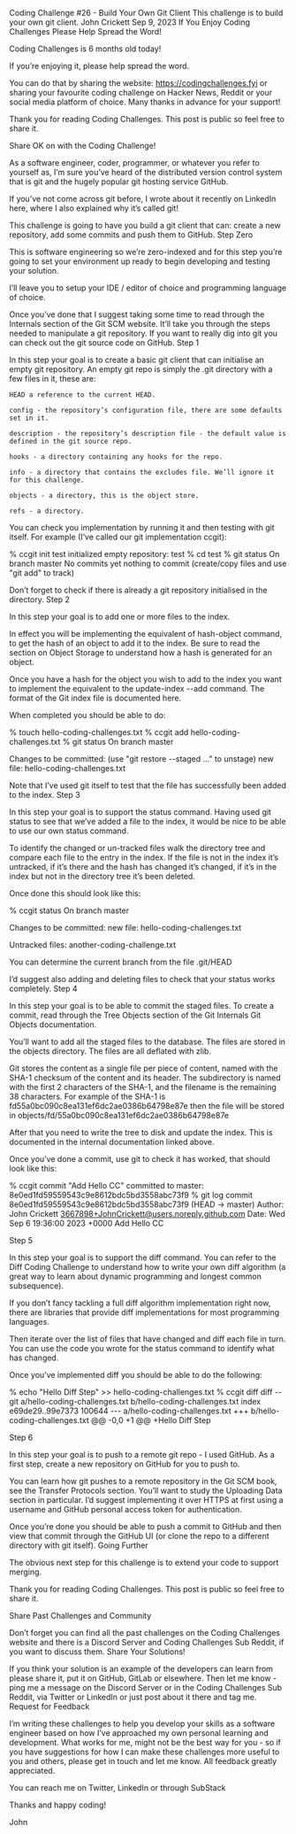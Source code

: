 Coding Challenge #26 - Build Your Own Git Client
This challenge is to build your own git client.
John Crickett
Sep 9, 2023
If You Enjoy Coding Challenges Please Help Spread the Word!

Coding Challenges is 6 months old today!

If you’re enjoying it, please help spread the word.

You can do that by sharing the website: https://codingchallenges.fyi or sharing your favourite coding challenge on Hacker News, Reddit or your social media platform of choice. Many thanks in advance for your support!

Thank you for reading Coding Challenges. This post is public so feel free to share it.

Share
OK on with the Coding Challenge!

As a software engineer, coder, programmer, or whatever you refer to yourself as, I’m sure you’ve heard of the distributed version control system that is git and the hugely popular git hosting service GitHub.

If you’ve not come across git before, I wrote about it recently on LinkedIn here, where I also explained why it’s called git!

This challenge is going to have you build a git client that can: create a new repository, add some commits and push them to GitHub.
Step Zero

This is software engineering so we’re zero-indexed and for this step you’re going to set your environment up ready to begin developing and testing your solution.

I’ll leave you to setup your IDE / editor of choice and programming language of choice.

Once you’ve done that I suggest taking some time to read through the Internals section of the Git SCM website. It’ll take you through the steps needed to manipulate a git repository. If you want to really dig into git you can check out the git source code on GitHub.
Step 1

In this step your goal is to create a basic git client that can initialise an empty git repository. An empty git repo is simply the .git directory with a few files in it, these are:

    HEAD a reference to the current HEAD.

    config - the repository’s configuration file, there are some defaults set in it.

    description - the repository’s description file - the default value is defined in the git source repo.

    hooks - a directory containing any hooks for the repo.

    info - a directory that contains the excludes file. We’ll ignore it for this challenge.

    objects - a directory, this is the object store.

    refs - a directory.

You can check you implementation by running it and then testing with git itself. For example (I’ve called our git implementation ccgit):

% ccgit init test
initialized empty repository: test
% cd test
% git status
On branch master No commits yet nothing to commit (create/copy files and use "git add" to track)

Don’t forget to check if there is already a git repository initialised in the directory.
Step 2

In this step your goal is to add one or more files to the index.

In effect you will be implementing the equivalent of hash-object command, to get the hash of an object to add it to the index. Be sure to read the section on Object Storage to understand how a hash is generated for an object.

Once you have a hash for the object you wish to add to the index you want to implement the equivalent to the update-index --add command. The format of the Git index file is documented here.

When completed you should be able to do:

% touch hello-coding-challenges.txt
% ccgit add hello-coding-challenges.txt
% git status
On branch master

Changes to be committed:
(use "git restore --staged <file>..." to unstage)
	new file:   hello-coding-challenges.txt

Note that I’ve used git itself to test that the file has successfully been added to the index.
Step 3

In this step your goal is to support the status command. Having used git status to see that we’ve added a file to the index, it would be nice to be able to use our own status command.

To identify the changed or un-tracked files walk the directory tree and compare each file to the entry in the index. If the file is not in the index it’s untracked, if it’s there and the hash has changed it’s changed, if it’s in the index but not in the directory tree it’s been deleted.

Once done this should look like this:

% ccgit status
On branch master

Changes to be committed:
	new file:   hello-coding-challenges.txt

Untracked files:
	another-coding-challenge.txt

You can determine the current branch from the file .git/HEAD

I’d suggest also adding and deleting files to check that your status works completely.
Step 4

In this step your goal is to be able to commit the staged files. To create a commit, read through the Tree Objects section of the Git Internals Git Objects documentation.

You’ll want to add all the staged files to the database. The files are stored in the objects directory. The files are all deflated with zlib.

Git stores the content as a single file per piece of content, named with the SHA-1 checksum of the content and its header. The subdirectory is named with the first 2 characters of the SHA-1, and the filename is the remaining 38 characters. For example of the SHA-1 is fd55a0bc090c8ea131ef6dc2ae0386b64798e87e then the file will be stored in objects/fd/55a0bc090c8ea131ef6dc2ae0386b64798e87e

After that you need to write the tree to disk and update the index. This is documented in the internal documentation linked above.

Once you’ve done a commit, use git to check it has worked, that should look like this:

% ccgit commit "Add Hello CC"
committed to master: 8e0ed1fd59559543c9e8612bdc5bd3558abc73f9
% git log
commit 8e0ed1fd59559543c9e8612bdc5bd3558abc73f9 (HEAD -> master)
Author: John Crickett [3667898+JohnCrickett@users.noreply.github.com](<mailto:3667898+JohnCrickett@users.noreply.github.com>)
Date:   Wed Sep 6 19:36:00 2023 +0000 
	Add Hello CC

Step 5

In this step your goal is to support the diff command. You can refer to the Diff Coding Challenge to understand how to write your own diff algorithm (a great way to learn about dynamic programming and longest common subsequence).

If you don’t fancy tackling a full diff algorithm implementation right now, there are libraries that provide diff implementations for most programming languages.

Then iterate over the list of files that have changed and diff each file in turn. You can use the code you wrote for the status command to identify what has changed.

Once you’ve implemented diff you should be able to do the following:

% echo "Hello Diff Step" >> hello-coding-challenges.txt
% ccgit diff
diff --git a/hello-coding-challenges.txt b/hello-coding-challenges.txt
index e69de29..99e7373 100644
--- a/hello-coding-challenges.txt
+++ b/hello-coding-challenges.txt
@@ -0,0 +1 @@
+Hello Diff Step

Step 6

In this step your goal is to push to a remote git repo - I used GitHub. As a first step, create a new repository on GitHub for you to push to.

You can learn how git pushes to a remote repository in the Git SCM book, see the Transfer Protocols section. You’ll want to study the Uploading Data section in particular. I’d suggest implementing it over HTTPS at first using a username and GitHub personal access token for authentication.

Once you’re done you should be able to push a commit to GitHub and then view that commit through the GitHub UI (or clone the repo to a different directory with git itself).
Going Further

The obvious next step for this challenge is to extend your code to support merging.

Thank you for reading Coding Challenges. This post is public so feel free to share it.

Share
Past Challenges and Community

Don’t forget you can find all the past challenges on the Coding Challenges website and there is a Discord Server and Coding Challenges Sub Reddit, if you want to discuss them.
Share Your Solutions!

If you think your solution is an example of the developers can learn from please share it, put it on GitHub, GitLab or elsewhere. Then let me know - ping me a message on the Discord Server or in the Coding Challenges Sub Reddit, via Twitter or LinkedIn or just post about it there and tag me.
Request for Feedback

I’m writing these challenges to help you develop your skills as a software engineer based on how I’ve approached my own personal learning and development. What works for me, might not be the best way for you - so if you have suggestions for how I can make these challenges more useful to you and others, please get in touch and let me know. All feedback greatly appreciated.

You can reach me on Twitter, LinkedIn or through SubStack

Thanks and happy coding!

John